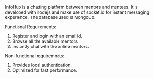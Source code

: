 InfoHub is a chatting platform between mentors and mentees.
It is developed with nodejs and make use of socket.io for instant messaging experience.
The database used is MongoDb.

Functional Requirements:
1. Register and login with an email id.
2. Browse all the available mentors.
3. Instantly chat with the online mentors.

Non-functional requiremnets:
1. Provides local authentication.
2. Optimized for fast performance.
